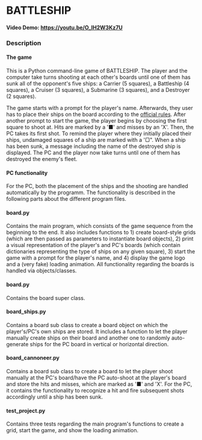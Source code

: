 # BATTLESHIP
#### Video Demo: <https://youtu.be/O_IH2W3Kz7U>

### Description

#### The game
This is a Python command-line game of BATTLESHIP. The player and the computer take turns shooting at each other's boards until one of them has sunk all of the opponent's five ships: a Carrier (5 squares), a Battleship (4 squares), a Cruiser (3 squares), a Submarine (3 squares), and a Destroyer (2 squares).

The game starts with a prompt for the player's name. Afterwards, they user has to place their ships on the board according to the [official rules](https://www.hasbro.com/common/instruct/battleship.pdf). After another prompt to start the game, the player begins by choosing the first square to shoot at. Hits are marked by a '■' and misses by an 'X'. Then, the PC takes its first shot. To remind the player where they initially placed their ships, undamaged squares of a ship are marked with a '▢". When a ship has been sunk, a message including the name of the destroyed ship is displayed. The PC and the player now take turns until one of them has destroyed the enemy's fleet.

#### PC functionality
For the PC, both the placement of the ships and the shooting are handled automatically by the programm. The functionality is described in the following parts about the different program files.

#### board.py
Contains the main program, which consists of the game sequence from the beginning to the end. It also includes functions to 1) create board-style grids (which are then passed as parameters to instantiate board objects), 2) print a visual representation of the player's and PC's boards (which contain dictionaries representing the type of ships on any given square), 3) start the game with a prompt for the player's name, and 4) display the game logo and a (very fake) loading animation. All functionality regarding the boards is handled via objects/classes.

#### board.py
Contains the board super class.

#### board_ships.py
Contains a board sub class to create a board object on which the player's/PC's own ships are stored. It includes a function to let the player manually create ships on their board and another one to randomly auto-generate ships for the PC board in vertical or horizontal direction.

#### board_cannoneer.py
Contains a board sub class to create a board to let the player shoot manually at the PC's board/have the PC auto-shoot at the player's board and store the hits and misses, which are marked as '■' and 'X'. For the PC, it contains the functionality to recognize a hit and fire subsequent shots accordingly until a ship has been sunk.

#### test_project.py
Contains three tests regarding the main program's functions to create a grid, start the game, and show the loading animation.
